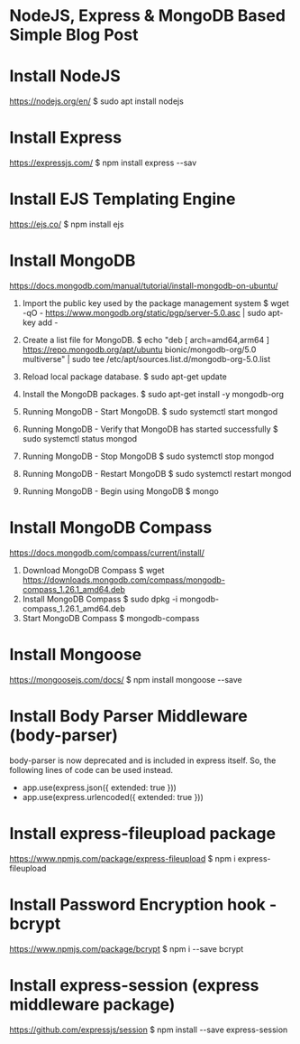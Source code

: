 # NodeJS, Express & MongoDB Based Simple Blog Post

# Install NodeJS

https://nodejs.org/en/
$ sudo apt install nodejs

# Install Express

https://expressjs.com/
$ npm install express --sav

# Install EJS Templating Engine

https://ejs.co/
$ npm install ejs

# Install MongoDB

https://docs.mongodb.com/manual/tutorial/install-mongodb-on-ubuntu/

1. Import the public key used by the package management system
   $ wget -qO - https://www.mongodb.org/static/pgp/server-5.0.asc | sudo apt-key add -

2. Create a list file for MongoDB.
   $ echo "deb [ arch=amd64,arm64 ] https://repo.mongodb.org/apt/ubuntu bionic/mongodb-org/5.0 multiverse" | sudo tee /etc/apt/sources.list.d/mongodb-org-5.0.list

3. Reload local package database.
   $ sudo apt-get update

4. Install the MongoDB packages.
   $ sudo apt-get install -y mongodb-org

5. Running MongoDB - Start MongoDB.
   $ sudo systemctl start mongod
6. Running MongoDB - Verify that MongoDB has started successfully
   $ sudo systemctl status mongod
7. Running MongoDB - Stop MongoDB
   $ sudo systemctl stop mongod
8. Running MongoDB - Restart MongoDB
   $ sudo systemctl restart mongod
9. Running MongoDB - Begin using MongoDB
   $ mongo

# Install MongoDB Compass

https://docs.mongodb.com/compass/current/install/

1. Download MongoDB Compass
   $ wget https://downloads.mongodb.com/compass/mongodb-compass_1.26.1_amd64.deb
2. Install MongoDB Compass
   $ sudo dpkg -i mongodb-compass_1.26.1_amd64.deb
3. Start MongoDB Compass
   $ mongodb-compass

# Install Mongoose

https://mongoosejs.com/docs/
$ npm install mongoose --save

# Install Body Parser Middleware (body-parser)

body-parser is now deprecated and is included in express itself. So, the following lines of code can be used instead.

- app.use(express.json({ extended: true }))
- app.use(express.urlencoded({ extended: true }))

# Install express-fileupload package

https://www.npmjs.com/package/express-fileupload
$ npm i express-fileupload

# Install Password Encryption hook - bcrypt

https://www.npmjs.com/package/bcrypt
$ npm i --save bcrypt

# Install express-session (express middleware package)

https://github.com/expressjs/session
$ npm install --save express-session

